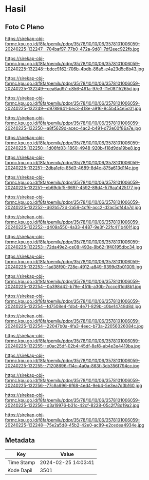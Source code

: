 # Hasil

## Foto C Plano

https://sirekap-obj-formc.kpu.go.id/f8fa/pemilu/pdpr/35/78/10/10/06/3578101006059-20240225-132247--704baf97-77b0-472a-9d81-7df2eec922fb.jpg

https://sirekap-obj-formc.kpu.go.id/f8fa/pemilu/pdpr/35/78/10/10/06/3578101006059-20240225-132248--bdcc9162-706b-4bdb-86a5-e4a23d5c8b43.jpg

https://sirekap-obj-formc.kpu.go.id/f8fa/pemilu/pdpr/35/78/10/10/06/3578101006059-20240225-132249--cea6ad97-c856-491a-97e3-f1e08f15265d.jpg

https://sirekap-obj-formc.kpu.go.id/f8fa/pemilu/pdpr/35/78/10/10/06/3578101006059-20240225-132249--d9789641-bec3-418e-a916-9c5b454e5c01.jpg

https://sirekap-obj-formc.kpu.go.id/f8fa/pemilu/pdpr/35/78/10/10/06/3578101006059-20240225-132250--a8f5629d-acec-4ac2-b491-d72e00f86a7e.jpg

https://sirekap-obj-formc.kpu.go.id/f8fa/pemilu/pdpr/35/78/10/10/06/3578101006059-20240225-132250--1d06fd03-1860-4948-920b-f18d9da19be8.jpg

https://sirekap-obj-formc.kpu.go.id/f8fa/pemilu/pdpr/35/78/10/10/06/3578101006059-20240225-132251--2dba1efc-85d3-4689-8d4c-875a613d1f4c.jpg

https://sirekap-obj-formc.kpu.go.id/f8fa/pemilu/pdpr/35/78/10/10/06/3578101006059-20240225-132251--eb69dbf5-6697-4592-88d4-579aa1425f77.jpg

https://sirekap-obj-formc.kpu.go.id/f8fa/pemilu/pdpr/35/78/10/10/06/3578101006059-20240225-132252--d62b572d-2a56-4cf6-acc2-d2ac5df44a7d.jpg

https://sirekap-obj-formc.kpu.go.id/f8fa/pemilu/pdpr/35/78/10/10/06/3578101006059-20240225-132252--d409a550-4a33-4487-9e3f-22fc411b401f.jpg

https://sirekap-obj-formc.kpu.go.id/f8fa/pemilu/pdpr/35/78/10/10/06/3578101006059-20240225-132253--72da49e2-ce08-493e-9b62-1f40195dbc34.jpg

https://sirekap-obj-formc.kpu.go.id/f8fa/pemilu/pdpr/35/78/10/10/06/3578101006059-20240225-132253--1ad38f90-728e-4912-a849-9399d3b01009.jpg

https://sirekap-obj-formc.kpu.go.id/f8fa/pemilu/pdpr/35/78/10/10/06/3578101006059-20240225-132254--0a398d42-b79e-451b-a30b-7cccc61dd8b1.jpg

https://sirekap-obj-formc.kpu.go.id/f8fa/pemilu/pdpr/35/78/10/10/06/3578101006059-20240225-132254--fd7508e4-fdb4-4e71-829b-c0be14748d8d.jpg

https://sirekap-obj-formc.kpu.go.id/f8fa/pemilu/pdpr/35/78/10/10/06/3578101006059-20240225-132254--22047b0a-4fa3-4eec-b73a-22056026084c.jpg

https://sirekap-obj-formc.kpu.go.id/f8fa/pemilu/pdpr/35/78/10/10/06/3578101006059-20240225-132255--e0ac25df-02b4-45df-8af8-ab4e3e4419ba.jpg

https://sirekap-obj-formc.kpu.go.id/f8fa/pemilu/pdpr/35/78/10/10/06/3578101006059-20240225-132255--71208696-f14c-4a0a-863f-3cb356f794cc.jpg

https://sirekap-obj-formc.kpu.go.id/f8fa/pemilu/pdpr/35/78/10/10/06/3578101006059-20240225-132256--77c9a696-6f68-4ed4-9eb4-5e3ea7d3b160.jpg

https://sirekap-obj-formc.kpu.go.id/f8fa/pemilu/pdpr/35/78/10/10/06/3578101006059-20240225-132256--d3a19976-b31c-42cf-8228-05c2f78d19a2.jpg

https://sirekap-obj-formc.kpu.go.id/f8fa/pemilu/pdpr/35/78/10/10/06/3578101006059-20240225-132248--75e2a5d8-45b2-42e0-ac89-e2cedea4934e.jpg


## Metadata

| Key        | Value               |
| ---------- | ------------------- |
| Time Stamp | 2024-02-25 14:03:41 |
| Kode Dapil | 3501                |



